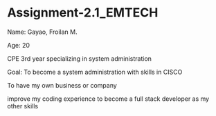 # Assignment-2.1_EMTECH
Name: Gayao, Froilan M.

Age: 20

CPE 3rd year specializing in system administration


Goal:
  To become a system administration with skills in CISCO
  
  To have my own business or company
  
  improve my coding experience to become a full stack developer as my other skills
